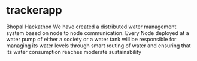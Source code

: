# trackerapp
Bhopal Hackathon
We have created a distributed water management system based on node to node communication.
Every Node deployed at a water pump of either a society or a water tank will be responsible for managing its water levels through smart routing of water and ensuring that its water consumption reaches moderate sustainability
